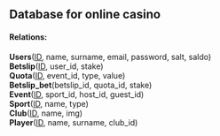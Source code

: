 ## Database for online casino

#### Relations:
**Users**(<ins>ID</ins>, name, surname, email, password, salt, saldo)<br/>
**Betslip**(<ins>ID</ins>, user_id, stake)<br/>
**Quota**(<ins>ID</ins>, event_id, type, value)<br/>
**Betslip_bet**(betslip_id, quota_id, stake)<br/>
**Event**(<ins>ID</ins>, sport_id, host_id, guest_id)<br/>
**Sport**(<ins>ID</ins>, name, type)<br/>
**Club**(<ins>ID</ins>, name, img)<br/>
**Player**(<ins>ID</ins>, name, surname, club_id)<br/>
